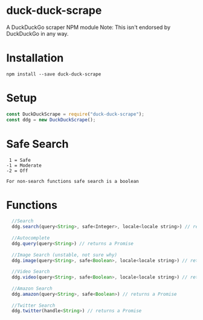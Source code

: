 # duck-duck-scrape
A DuckDuckGo scraper NPM module
Note: This isn't endorsed by DuckDuckGo in any way.

# Installation
`npm install --save duck-duck-scrape`

# Setup
```javascript
const DuckDuckScrape = require("duck-duck-scrape");
const ddg = new DuckDuckScrape();
```
# Safe Search
```
 1 = Safe
-1 = Moderate
-2 = Off

For non-search functions safe search is a boolean
```
# Functions

```javascript
  //Search 
  ddg.search(query<String>, safe<Integer>, locale<locale string>) // returns a Promise
  
  //Autocomplete
  ddg.query(query<String>) // returns a Promise
  
  //Image Search (unstable, not sure why)
  ddg.image(query<String>, safe<Boolean>, locale<locale string>) // returns a Promise
  
  //Video Search
  ddg.video(query<String>, safe<Boolean>, locale<locale string>) // returns a Promise
  
  //Amazon Search
  ddg.amazon(query<String>, safe<Boolean>) // returns a Promise
  
  //Twitter Search
  ddg.twitter(handle<String>) // returns a Promise
```
